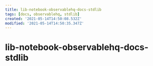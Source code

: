 ```yaml
---
title: lib-notebook-observablehq-docs-stdlib
tags: [docs, observablehq, stdlib]
created: '2021-05-14T14:50:08.532Z'
modified: '2021-05-14T14:50:35.347Z'
---
```


# lib-notebook-observablehq-docs-stdlib


